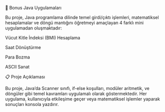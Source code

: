 💪 Bonus Java Uygulamaları

Bu proje, Java programlama dilinde temel girdi/çıktı işlemleri, matematiksel hesaplamalar ve döngü mantığını öğretmeyi amaçlayan 4 farklı mini uygulamadan oluşmaktadır:

Vücut Kitle İndeksi (BMI) Hesaplama

Saat Dönüştürme

Para Bozma

ASCII Sanat

📋 Proje Açıklaması

Bu proje, Java’da Scanner sınıfı, if-else koşulları, modüler aritmetik, ve döngüler gibi temel kavramları uygulamalı olarak göstermektedir.
Her uygulama, kullanıcıyla etkileşime geçer veya matematiksel işlemler yaparak sonuçları konsola yazdırır.

